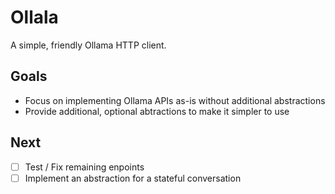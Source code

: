 # Ollala

A simple, friendly Ollama HTTP client.

## Goals

- Focus on implementing Ollama APIs as-is without additional abstractions
- Provide additional, optional abtractions to make it simpler to use

## Next

- [ ] Test / Fix remaining enpoints
- [ ] Implement an abstraction for a stateful conversation
